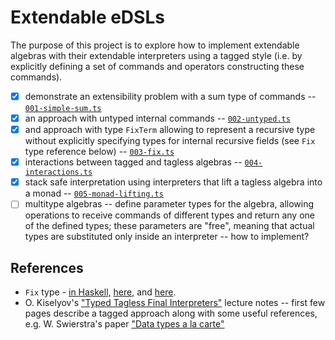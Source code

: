 # Extendable eDSLs

The purpose of this project is to explore how to implement extendable algebras with their extendable interpreters using a tagged style (i.e. by explicitly defining a set of commands and operators constructing these commands).

- [x] demonstrate an extensibility problem with a sum type of commands -- [`001-simple-sum.ts`](/src/edsl/extendable-edsls/001-simple-sum.ts)
- [x] an approach with untyped internal commands -- [`002-untyped.ts`](/src/edsl/extendable-edsls/002-untyped.ts)
- [x] and approach with type `FixTerm` allowing to represent a recursive type without explicitly specifying types for internal recursive fields (see `Fix` type reference below) -- [`003-fix.ts`](/src/edsl/extendable-edsls/003-fix.ts)
- [x] interactions between tagged and tagless algebras -- [`004-interactions.ts`](/src/edsl/extendable-edsls/004-interactions.ts)
- [x] stack safe interpretation using interpreters that lift a tagless algebra into a monad -- [`005-monad-lifting.ts`](/src/edsl/extendable-edsls/005-monad-lifting.ts)
- [ ] multitype algebras -- define parameter types for the algebra, allowing operations to receive commands of different types and return any one of the defined types; these parameters are "free", meaning that actual types are substituted only inside an interpreter -- how to implement?

## References

- `Fix` type - [in Haskell,](https://en.wikibooks.org/wiki/Haskell/Fix_and_recursion) [here,](https://github.com/gcanti/recursion-schemes-ts/blob/master/src/index.ts) and [here](https://github.com/YBogomolov/ts-recursion-schemes-playground/blob/master/src/types/fix.ts).
- O. Kiselyov's ["Typed Tagless Final Interpreters"](https://okmij.org/ftp/tagless-final/course/lecture.pdf) lecture notes -- first few pages describe a tagged approach along with some useful references, e.g. W. Swierstra's paper ["Data types a la carte"](http://www.cs.ru.nl/~W.Swierstra/Publications/DataTypesALaCarte.pdf)

